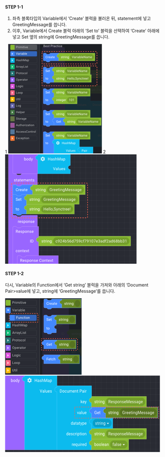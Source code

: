 #### STEP 1-1

1. 좌측 블록타입의 Variable에서 ‘Create’ 블럭을 불러온 뒤, statement에 넣고 GreetingMessage를 씁니다.
2. 이후, Variable에서 Create 블럭 아래의 ‘Set to’ 블럭을 선택하여 ‘Create’ 아래에 넣고 Set 옆의 string에 GreetingMessage를 씁니다.

<div class='img-container'>
    <span style='top: -36px;left: 0px;'>1</span>
    <img src='../../img/howtouse/step1-2-1.png' style='height:355px;' />
    <span style='top: -36px;left: 310px;'>2</span>
    <img src='../../img/howtouse/step1-2-2.png' style='height:355px;'/>
 </div>

#### STEP 1-2

다시, Variable의 Function에서 ‘Get string’ 블럭을 가져와 아래의 ‘Document Pair>value에 넣고,
string에 ‘GreetingMessage’를 씁니다.

<div class='img-container'>
    <img src='../../img/howtouse/step1-3-1.png' style='height:248px;' />
    <img src='../../img/howtouse/step1-3-2.png' style='height:248px;'/>
</div>
